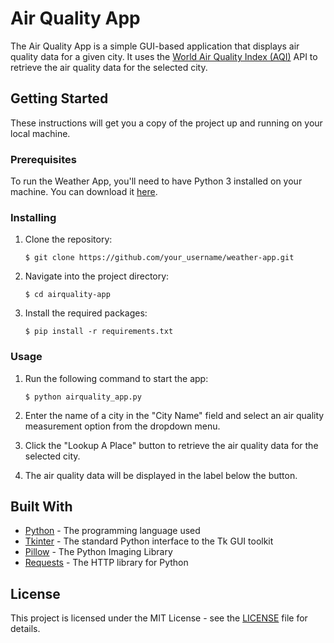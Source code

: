 # Air Quality App

The Air Quality App is a simple GUI-based application that displays air quality data for a given city. It uses the [World Air Quality Index (AQI)](https://waqi.info/) API to retrieve the air quality data for the selected city.

## Getting Started

These instructions will get you a copy of the project up and running on your local machine.

### Prerequisites

To run the Weather App, you'll need to have Python 3 installed on your machine. You can download it [here](https://www.python.org/downloads/).

### Installing

1. Clone the repository:

   ```
   $ git clone https://github.com/your_username/weather-app.git
   ```

2. Navigate into the project directory:

   ```
   $ cd airquality-app
   ```

3. Install the required packages:

   ```
   $ pip install -r requirements.txt
   ```

### Usage

1. Run the following command to start the app:

   ```
   $ python airquality_app.py
   ```

2. Enter the name of a city in the "City Name" field and select an air quality measurement option from the dropdown menu.

3. Click the "Lookup A Place" button to retrieve the air quality data for the selected city.

4. The air quality data will be displayed in the label below the button.

## Built With

* [Python](https://www.python.org/) - The programming language used
* [Tkinter](https://docs.python.org/3/library/tkinter.html) - The standard Python interface to the Tk GUI toolkit
* [Pillow](https://pillow.readthedocs.io/en/stable/) - The Python Imaging Library
* [Requests](https://docs.python-requests.org/en/latest/) - The HTTP library for Python

## License

This project is licensed under the MIT License - see the [LICENSE](https://github.com/TheHumanoidTyphoon/air-quality-app/blob/master/LICENSE) file for details. 
